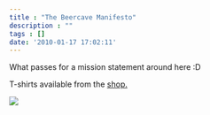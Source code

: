 ```yaml
---
title : "The Beercave Manifesto"
description : ""
tags : []
date: '2010-01-17 17:02:11'
---
```


What passes for a mission statement around here :D

T-shirts available from the <a href="http://beercave.spreadshirt.co.uk/">shop.</a>

<a href="http://beercave.spreadshirt.co.uk/"><img src="http://i24.photobucket.com/albums/c12/b33rman/beerandgamesgill.gif"/></a>

<!--more-->